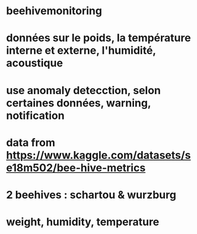 # beehivemonitoring

# données sur le poids, la température interne et externe, l'humidité, acoustique
# use anomaly detecction, selon certaines données, warning, notification

# data from https://www.kaggle.com/datasets/se18m502/bee-hive-metrics

# 2 beehives : schartou & wurzburg
# weight, humidity, temperature